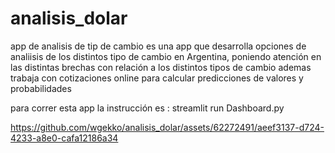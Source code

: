 # analisis_dolar
app de analisis de tip de cambio
es una app que desarrolla opciones de analiisis de los distintos tipo de cambio en Argentina,
poniendo atención en las distintas brechas con relación a los distintos tipos de cambio
ademas trabaja con cotizaciones online para calcular predicciones de valores y probabilidades

para correr esta app la instrucción es : streamlit run Dashboard.py

https://github.com/wgekko/analisis_dolar/assets/62272491/aeef3137-d724-4233-a8e0-cafa12186a34

